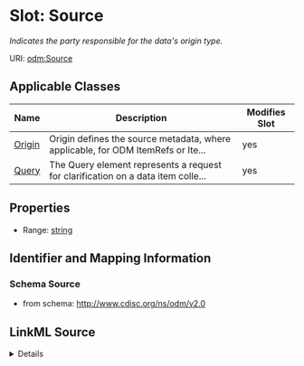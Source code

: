 # Slot: Source


_Indicates the party responsible for the data's origin type._



URI: [odm:Source](http://www.cdisc.org/ns/odm/v2.0/Source)



<!-- no inheritance hierarchy -->




## Applicable Classes

| Name | Description | Modifies Slot |
| --- | --- | --- |
[Origin](Origin.md) | Origin defines the source metadata, where applicable, for ODM ItemRefs or Ite... |  yes  |
[Query](Query.md) | The Query element represents a request for clarification on a data item colle... |  yes  |







## Properties

* Range: [string](string.md)





## Identifier and Mapping Information







### Schema Source


* from schema: http://www.cdisc.org/ns/odm/v2.0




## LinkML Source

<details>
```yaml
name: Source
description: Indicates the party responsible for the data's origin type.
from_schema: http://www.cdisc.org/ns/odm/v2.0
rank: 1000
alias: Source
domain_of:
- Origin
- Query
range: string
any_of:
- range: OriginSource
- range: QuerySourceType

```
</details>